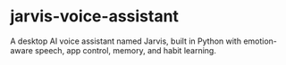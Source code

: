 # jarvis-voice-assistant
A desktop AI voice assistant named Jarvis, built in Python with emotion-aware speech, app control, memory, and habit learning.
